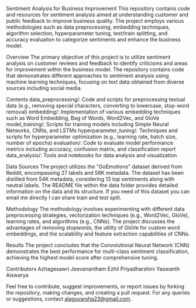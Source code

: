 Sentiment Analysis for Business Improvement
This repository contains code and resources for sentiment analysis aimed at understanding customer and public feedback to improve business quality. The project employs various methodologies such as data preprocessing, embedding techniques, algorithm selection, hyperparameter tuning, test/train splitting, and accuracy evaluation to categorize sentiments and enhance the business model.

Overview
The primary objective of this project is to utilize sentiment analysis on customer reviews and feedback to identify criticisms and areas for improvement within the business model. The repository contains code that demonstrates different approaches to sentiment analysis using machine learning techniques, focusing on text data obtained from diverse sources including social media.

Contents
data_preprocessing/: Code and scripts for preprocessing textual data (e.g., removing special characters, converting to lowercase, stop-word removal)
embedding/: Implementation of various embedding techniques such as Word Embedding, Bag of Words, Word2Vec, and GloVe
model_training/: Scripts for training models including Simple Neural Networks, CNNs, and LSTMs
hyperparameter_tuning/: Techniques and scripts for hyperparameter optimization (e.g., learning rate, batch size, number of epochs)
evaluation/: Code to evaluate model performance metrics including accuracy, confusion matrix, and classification report
data_analysis/: Tools and notebooks for data analysis and visualization

Data Sources
The project utilizes the "GoEmotions" dataset derived from Reddit, encompassing 27 labels and 58K metadata. The dataset has been distilled from 54K metadata, considering 13 top sentiments along with neutral labels. The README file within the data folder provides detailed information on the data and its structure. If you need of this dataset you can email me directly I can share train and test split.

Methodology
The methodology involves experimenting with different data preprocessing strategies, vectorization techniques (e.g., Word2Vec, GloVe), learning rates, and algorithms (e.g., CNNs). The project discusses the advantages of removing stopwords, the utility of GloVe for custom word embeddings, and the scalability and feature extraction capabilities of CNNs.



Results
The project concludes that the Convolutional Neural Network (CNN) demonstrates the best performance for multi-class sentiment classification, achieving the highest model score after comprehensive tuning.

Contributors
Azhagesawri
Jeevanantham
Ezhil Priyadharshini
Yaswanth
Aiswarya

Feel free to contribute, suggest improvements, or report issues by forking the repository, making changes, and creating a pull request. For any queries or suggestions, contact alaguvarsha23@gmail.com.
